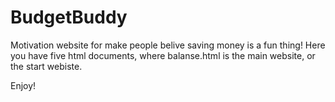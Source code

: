# BudgetBuddy
Motivation website for make people belive saving money is a fun thing! 
Here you have five html documents, where balanse.html is the main website, or the start webiste.

Enjoy!
